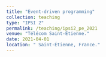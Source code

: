 ```yaml
---
title: "Event-driven programming"
collection: teaching
type: "IPSI 2"
permalink: /teaching/ipsi2_pe_2021
venue: "Télécom Saint-Étienne."
date: 2021-04-01
location: " Saint-Étienne, France."
---
```


